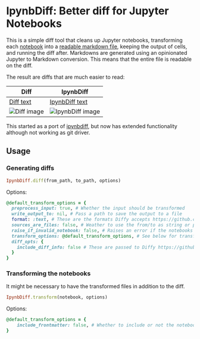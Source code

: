 # IpynbDiff: Better diff for Jupyter Notebooks

This is a simple diff tool that cleans up Jupyter notebooks, transforming each [notebook](example/1/from.ipynb)
into a [readable markdown file](example/1/from_html.md), keeping the output of cells, and running the
diff after. Markdowns are generated using an opinionated Jupyter to Markdown conversion. This means
that the entire file is readable on the diff.

The result are diffs that are much easier to read:

| Diff                                | IpynbDiff                                             |
| ----------------------------------- | ----------------------------------------------------- |
| [Diff text](example/diff.txt)       | [IpynbDiff text](example/ipynbdiff_percent.txt)       |
| ![Diff image](example/img/diff.png) | ![IpynbDiff image](example/img/ipynbdiff_percent.png) |

This started as a port of [ipynbdiff](https://gitlab.com/gitlab-org/incubation-engineering/mlops/poc/ipynbdiff),
but now has extended functionality although not working as git driver.

## Usage

### Generating diffs

```ruby
IpynbDiff.diff(from_path, to_path, options)
```

Options:

```ruby
@default_transform_options = {
  preprocess_input: true, # Whether the input should be transformed
  write_output_to: nil, # Pass a path to save the output to a file
  format: :text, # These are the formats Diffy accepts https://github.com/samg/diffy
  sources_are_files: false, # Weather to use the from/to as string or path to a file
  raise_if_invalid_notebook: false, # Raises an error if the notebooks are invalid, otherwise returns nil
  transform_options: @default_transform_options, # See below for transform options
  diff_opts: {
    include_diff_info: false # These are passed to Diffy https://github.com/samg/diffy
  }
}
```

### Transforming the notebooks

It might be necessary to have the transformed files in addition to the diff.

```ruby
IpynbDiff.transform(notebook, options)
```

Options:

```ruby
@default_transform_options = {
    include_frontmatter: false, # Whether to include or not the notebook metadata (kernel, language, etc)
}
```
